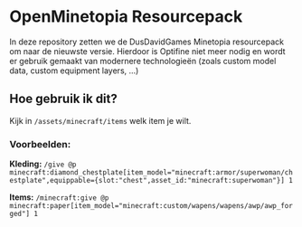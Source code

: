 # OpenMinetopia Resourcepack
In deze repository zetten we de DusDavidGames Minetopia resourcepack om naar de nieuwste versie.
Hierdoor is Optifine niet meer nodig en wordt er gebruik gemaakt van modernere technologieën (zoals custom model data, custom equipment layers, ...)

## Hoe gebruik ik dit?
Kijk in ``/assets/minecraft/items`` welk item je wilt.

### Voorbeelden:
**Kleding:**
``/give @p minecraft:diamond_chestplate[item_model="minecraft:armor/superwoman/chestplate",equippable={slot:"chest",asset_id:"minecraft:superwoman"}] 1``

**Items:**
``/minecraft:give @p minecraft:paper[item_model="minecraft:custom/wapens/wapens/awp/awp_forged"] 1``
